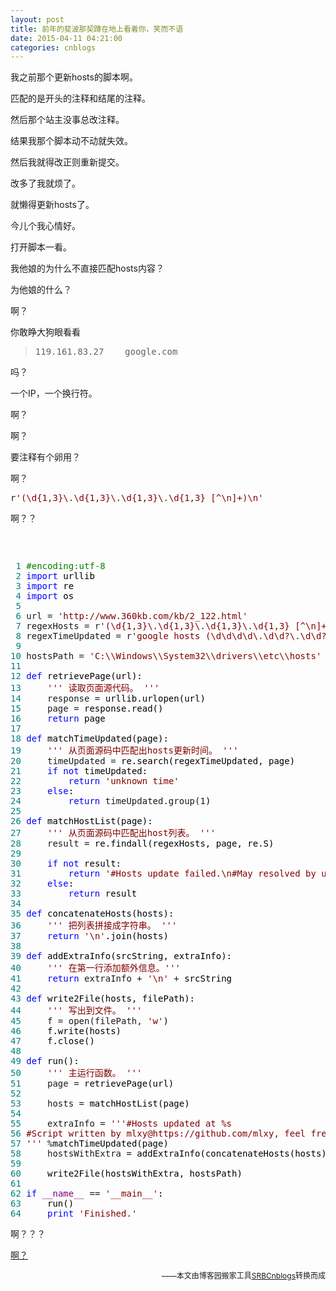 ```yaml
---
layout: post
title: 前年的斐波那契蹲在地上看着你，笑而不语
date: 2015-04-11 04:21:00
categories: cnblogs
---
```


<p>我之前那个更新hosts的脚本啊。</p>
<p>匹配的是开头的注释和结尾的注释。</p>
<p>然后那个站主没事总改注释。</p>
<p>结果我那个脚本动不动就失效。</p>
<p>然后我就得改正则重新提交。</p>
<p>改多了我就烦了。</p>
<p>就懒得更新hosts了。</p>
<p>今儿个我心情好。</p>
<p>打开脚本一看。</p>
<p>我他娘的为什么不直接匹配hosts内容？</p>
<p>为他娘的什么？</p>
<p>啊？</p>
<p>你敢睁大狗眼看看</p>
<blockquote>
<pre>119.161.83.27    google.com</pre>
</blockquote>
<p>吗？</p>
<p>一个IP，一个换行符。</p>
<p>啊？</p>
<p>啊？</p>
<p>要注释有个卵用？</p>
<p>啊？</p>
<div class="cnblogs_code">
<pre>r<span style="color: #800000;">'</span><span style="color: #800000;">(\d{1,3}\.\d{1,3}\.\d{1,3}\.\d{1,3} [^\n]+)\n</span><span style="color: #800000;">'</span></pre>
</div>
<p>啊？？</p>
<p>&nbsp;</p>
<div class="cnblogs_code" onclick="cnblogs_code_show('baf493ae-ad57-40ce-b2b1-38749ededd97')"><img id="code_img_closed_baf493ae-ad57-40ce-b2b1-38749ededd97" class="code_img_closed" src="http://images.cnblogs.com/OutliningIndicators/ContractedBlock.gif" alt="" /><img id="code_img_opened_baf493ae-ad57-40ce-b2b1-38749ededd97" class="code_img_opened" style="display: none;" onclick="cnblogs_code_hide('baf493ae-ad57-40ce-b2b1-38749ededd97',event)" src="http://images.cnblogs.com/OutliningIndicators/ExpandedBlockStart.gif" alt="" />
<div id="cnblogs_code_open_baf493ae-ad57-40ce-b2b1-38749ededd97" class="cnblogs_code_hide">
<pre><span style="color: #008080;"> 1</span> <span style="color: #008000;">#</span><span style="color: #008000;">encoding:utf-8</span>
<span style="color: #008080;"> 2</span> <span style="color: #0000ff;">import</span><span style="color: #000000;"> urllib
</span><span style="color: #008080;"> 3</span> <span style="color: #0000ff;">import</span><span style="color: #000000;"> re
</span><span style="color: #008080;"> 4</span> <span style="color: #0000ff;">import</span><span style="color: #000000;"> os
</span><span style="color: #008080;"> 5</span> 
<span style="color: #008080;"> 6</span> url = <span style="color: #800000;">'</span><span style="color: #800000;">http://www.360kb.com/kb/2_122.html</span><span style="color: #800000;">'</span>
<span style="color: #008080;"> 7</span> regexHosts = r<span style="color: #800000;">'</span><span style="color: #800000;">(\d{1,3}\.\d{1,3}\.\d{1,3}\.\d{1,3} [^\n]+)\n</span><span style="color: #800000;">'</span>
<span style="color: #008080;"> 8</span> regexTimeUpdated = r<span style="color: #800000;">'</span><span style="color: #800000;">google hosts (\d\d\d\d\.\d\d?\.\d\d?)</span><span style="color: #800000;">'</span>
<span style="color: #008080;"> 9</span> 
<span style="color: #008080;">10</span> hostsPath = <span style="color: #800000;">'</span><span style="color: #800000;">C:\\Windows\\System32\\drivers\\etc\\hosts</span><span style="color: #800000;">'</span>
<span style="color: #008080;">11</span>     
<span style="color: #008080;">12</span> <span style="color: #0000ff;">def</span><span style="color: #000000;"> retrievePage(url):
</span><span style="color: #008080;">13</span>     <span style="color: #800000;">'''</span><span style="color: #800000;"> 读取页面源代码。 </span><span style="color: #800000;">'''</span>
<span style="color: #008080;">14</span>     response =<span style="color: #000000;"> urllib.urlopen(url)
</span><span style="color: #008080;">15</span>     page =<span style="color: #000000;"> response.read()
</span><span style="color: #008080;">16</span>     <span style="color: #0000ff;">return</span><span style="color: #000000;"> page
</span><span style="color: #008080;">17</span> 
<span style="color: #008080;">18</span> <span style="color: #0000ff;">def</span><span style="color: #000000;"> matchTimeUpdated(page):
</span><span style="color: #008080;">19</span>     <span style="color: #800000;">'''</span><span style="color: #800000;"> 从页面源码中匹配出hosts更新时间。 </span><span style="color: #800000;">'''</span>
<span style="color: #008080;">20</span>     timeUpdated =<span style="color: #000000;"> re.search(regexTimeUpdated, page)
</span><span style="color: #008080;">21</span>     <span style="color: #0000ff;">if</span> <span style="color: #0000ff;">not</span><span style="color: #000000;"> timeUpdated:
</span><span style="color: #008080;">22</span>         <span style="color: #0000ff;">return</span> <span style="color: #800000;">'</span><span style="color: #800000;">unknown time</span><span style="color: #800000;">'</span>
<span style="color: #008080;">23</span>     <span style="color: #0000ff;">else</span><span style="color: #000000;">:
</span><span style="color: #008080;">24</span>         <span style="color: #0000ff;">return</span> timeUpdated.group(1<span style="color: #000000;">)
</span><span style="color: #008080;">25</span> 
<span style="color: #008080;">26</span> <span style="color: #0000ff;">def</span><span style="color: #000000;"> matchHostList(page):
</span><span style="color: #008080;">27</span>     <span style="color: #800000;">'''</span><span style="color: #800000;"> 从页面源码中匹配出host列表。 </span><span style="color: #800000;">'''</span>
<span style="color: #008080;">28</span>     result =<span style="color: #000000;"> re.findall(regexHosts, page, re.S)
</span><span style="color: #008080;">29</span>     
<span style="color: #008080;">30</span>     <span style="color: #0000ff;">if</span> <span style="color: #0000ff;">not</span><span style="color: #000000;"> result:
</span><span style="color: #008080;">31</span>         <span style="color: #0000ff;">return</span> <span style="color: #800000;">'</span><span style="color: #800000;">#Hosts update failed.\n#May resolved by update the script.</span><span style="color: #800000;">'</span>
<span style="color: #008080;">32</span>     <span style="color: #0000ff;">else</span><span style="color: #000000;">:
</span><span style="color: #008080;">33</span>         <span style="color: #0000ff;">return</span><span style="color: #000000;"> result
</span><span style="color: #008080;">34</span> 
<span style="color: #008080;">35</span> <span style="color: #0000ff;">def</span><span style="color: #000000;"> concatenateHosts(hosts):
</span><span style="color: #008080;">36</span>     <span style="color: #800000;">'''</span><span style="color: #800000;"> 把列表拼接成字符串。 </span><span style="color: #800000;">'''</span>
<span style="color: #008080;">37</span>     <span style="color: #0000ff;">return</span> <span style="color: #800000;">'</span><span style="color: #800000;">\n</span><span style="color: #800000;">'</span><span style="color: #000000;">.join(hosts)
</span><span style="color: #008080;">38</span> 
<span style="color: #008080;">39</span> <span style="color: #0000ff;">def</span><span style="color: #000000;"> addExtraInfo(srcString, extraInfo):
</span><span style="color: #008080;">40</span>     <span style="color: #800000;">'''</span><span style="color: #800000;"> 在第一行添加额外信息。</span><span style="color: #800000;">'''</span>
<span style="color: #008080;">41</span>     <span style="color: #0000ff;">return</span> extraInfo + <span style="color: #800000;">'</span><span style="color: #800000;">\n</span><span style="color: #800000;">'</span> +<span style="color: #000000;"> srcString
</span><span style="color: #008080;">42</span> 
<span style="color: #008080;">43</span> <span style="color: #0000ff;">def</span><span style="color: #000000;"> write2File(hosts, filePath):
</span><span style="color: #008080;">44</span>     <span style="color: #800000;">'''</span><span style="color: #800000;"> 写出到文件。 </span><span style="color: #800000;">'''</span>
<span style="color: #008080;">45</span>     f = open(filePath, <span style="color: #800000;">'</span><span style="color: #800000;">w</span><span style="color: #800000;">'</span><span style="color: #000000;">)
</span><span style="color: #008080;">46</span> <span style="color: #000000;">    f.write(hosts)
</span><span style="color: #008080;">47</span> <span style="color: #000000;">    f.close()
</span><span style="color: #008080;">48</span>     
<span style="color: #008080;">49</span> <span style="color: #0000ff;">def</span><span style="color: #000000;"> run():
</span><span style="color: #008080;">50</span>     <span style="color: #800000;">'''</span><span style="color: #800000;"> 主运行函数。 </span><span style="color: #800000;">'''</span>
<span style="color: #008080;">51</span>     page =<span style="color: #000000;"> retrievePage(url)
</span><span style="color: #008080;">52</span>     
<span style="color: #008080;">53</span>     hosts =<span style="color: #000000;"> matchHostList(page)
</span><span style="color: #008080;">54</span>     
<span style="color: #008080;">55</span>     extraInfo = <span style="color: #800000;">'''</span><span style="color: #800000;">#Hosts updated at %s
</span><span style="color: #008080;">56</span> <span style="color: #800000;">#Script written by mlxy@https://github.com/mlxy, feel free to modify and distribute it.
</span><span style="color: #008080;">57</span> <span style="color: #800000;">'''</span> %<span style="color: #000000;">matchTimeUpdated(page)
</span><span style="color: #008080;">58</span>     hostsWithExtra =<span style="color: #000000;"> addExtraInfo(concatenateHosts(hosts), extraInfo)
</span><span style="color: #008080;">59</span>    
<span style="color: #008080;">60</span> <span style="color: #000000;">    write2File(hostsWithExtra, hostsPath)
</span><span style="color: #008080;">61</span>     
<span style="color: #008080;">62</span> <span style="color: #0000ff;">if</span> <span style="color: #800080;">__name__</span> == <span style="color: #800000;">'</span><span style="color: #800000;">__main__</span><span style="color: #800000;">'</span><span style="color: #000000;">:
</span><span style="color: #008080;">63</span> <span style="color: #000000;">    run()
</span><span style="color: #008080;">64</span>     <span style="color: #0000ff;">print</span> <span style="color: #800000;">'</span><span style="color: #800000;">Finished.</span><span style="color: #800000;">'</span></pre>
</div>
<span class="cnblogs_code_collapse">啊？？？</span></div>
<p><a href="https://github.com/mlxy/GoogleHostsUpdate" target="_blank">啊？</a></p>

<p align=right><span style="font-size: 12px">——本文由博客园搬家工具<a href="https://github.com/mlxy/SRBCnblogs">SRBCnblogs</a>转换而成</span></p>